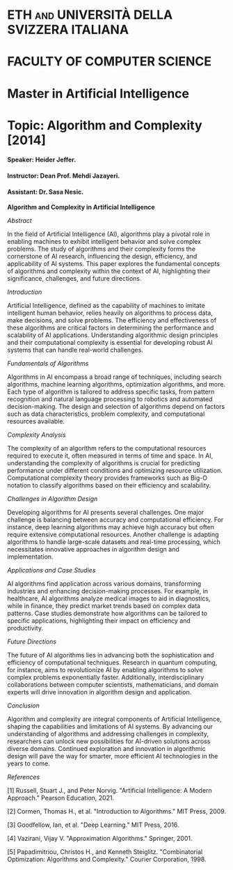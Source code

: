 # <span class="smallcaps">ETH and UNIVERSITÀ DELLA SVIZZERA ITALIANA</span>

# FACULTY OF COMPUTER SCIENCE

# Master in Artificial Intelligence

# Topic: Algorithm and Complexity \[2014\]

#### Speaker: Heider Jeffer. 
#### Instructor: Dean Prof. Mehdi Jazayeri. 
#### Assistant: Dr. Sasa Nesic.


**Algorithm and Complexity in Artificial Intelligence**

*Abstract*

In the field of Artificial Intelligence (AI), algorithms play a pivotal role in enabling machines to exhibit intelligent behavior and solve complex problems. The study of algorithms and their complexity forms the cornerstone of AI research, influencing the design, efficiency, and applicability of AI systems. This paper explores the fundamental concepts of algorithms and complexity within the context of AI, highlighting their significance, challenges, and future directions.

*Introduction*

Artificial Intelligence, defined as the capability of machines to imitate intelligent human behavior, relies heavily on algorithms to process data, make decisions, and solve problems. The efficiency and effectiveness of these algorithms are critical factors in determining the performance and scalability of AI applications. Understanding algorithmic design principles and their computational complexity is essential for developing robust AI systems that can handle real-world challenges.

*Fundamentals of Algorithms*

Algorithms in AI encompass a broad range of techniques, including search algorithms, machine learning algorithms, optimization algorithms, and more. Each type of algorithm is tailored to address specific tasks, from pattern recognition and natural language processing to robotics and automated decision-making. The design and selection of algorithms depend on factors such as data characteristics, problem complexity, and computational resources available.

*Complexity Analysis*

The complexity of an algorithm refers to the computational resources required to execute it, often measured in terms of time and space. In AI, understanding the complexity of algorithms is crucial for predicting performance under different conditions and optimizing resource utilization. Computational complexity theory provides frameworks such as Big-O notation to classify algorithms based on their efficiency and scalability.

*Challenges in Algorithm Design*

Developing algorithms for AI presents several challenges. One major challenge is balancing between accuracy and computational efficiency. For instance, deep learning algorithms may achieve high accuracy but often require extensive computational resources. Another challenge is adapting algorithms to handle large-scale datasets and real-time processing, which necessitates innovative approaches in algorithm design and implementation.

*Applications and Case Studies*

AI algorithms find application across various domains, transforming industries and enhancing decision-making processes. For example, in healthcare, AI algorithms analyze medical images to aid in diagnostics, while in finance, they predict market trends based on complex data patterns. Case studies demonstrate how algorithms can be tailored to specific applications, highlighting their impact on efficiency and productivity.

*Future Directions*

The future of AI algorithms lies in advancing both the sophistication and efficiency of computational techniques. Research in quantum computing, for instance, aims to revolutionize AI by enabling algorithms to solve complex problems exponentially faster. Additionally, interdisciplinary collaborations between computer scientists, mathematicians, and domain experts will drive innovation in algorithm design and application.

*Conclusion*

Algorithm and complexity are integral components of Artificial Intelligence, shaping the capabilities and limitations of AI systems. By advancing our understanding of algorithms and addressing challenges in complexity, researchers can unlock new possibilities for AI-driven solutions across diverse domains. Continued exploration and innovation in algorithmic design will pave the way for smarter, more efficient AI technologies in the years to come.

*References*

[1] Russell, Stuart J., and Peter Norvig. "Artificial Intelligence: A Modern Approach." Pearson Education, 2021.

[2] Cormen, Thomas H., et al. "Introduction to Algorithms." MIT Press, 2009.

[3] Goodfellow, Ian, et al. "Deep Learning." MIT Press, 2016.

[4] Vazirani, Vijay V. "Approximation Algorithms." Springer, 2001.

[5] Papadimitriou, Christos H., and Kenneth Steiglitz. "Combinatorial Optimization: Algorithms and Complexity." Courier Corporation, 1998.
